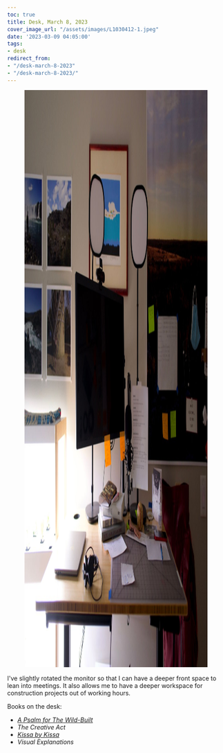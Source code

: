```yaml
---
toc: true
title: Desk, March 8, 2023
cover_image_url: "/assets/images/L1030412-1.jpeg"
date: '2023-03-09 04:05:00'
tags:
- desk
redirect_from:
- "/desk-march-8-2023"
- "/desk-march-8-2023/"
---
```


<figure class="kg-card kg-image-card kg-width-full"><img src="/assets/images/L1030412.jpeg" class="kg-image" alt  width="2000" height="1333" ></figure>

I've slightly rotated the monitor so that I can have a deeper front space to lean into meetings. It also allows me to have a deeper workspace for construction projects out of working hours.

Books on the desk:

- _[A Psalm for The Wild-Built]( /after-reading-a-psalm-for/)_
- _The Creative Act_
- _[Kissa by Kissa]( /after-reading-kissa-by-kissa/)_
- _Visual Explanations_
